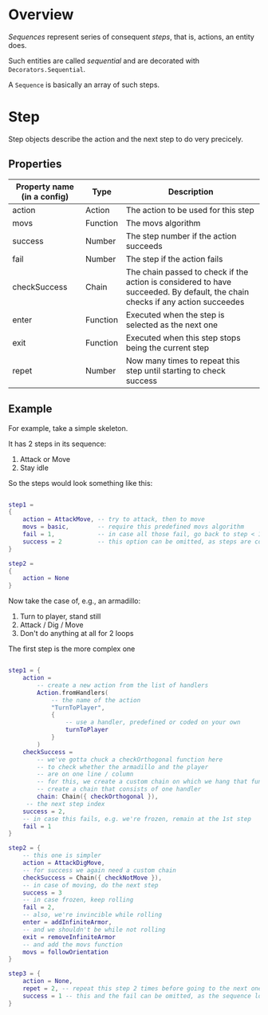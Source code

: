 # Overview

*Sequences* represent series of consequent *steps*, that is, actions, an entity does.

Such entities are called *sequential* and are decorated with `Decorators.Sequential`.

A `Sequence` is basically an array of such steps.

# Step

Step objects describe the action and the next step to do very precicely.

## Properties

| Property name (in a config) | Type     | Description                            |
| ----------------------------|--------- | -----------------------------------    |
| action                      | Action   | The action to be used for this step    |
| movs                        | Function | The movs algorithm                     | 
| success                     | Number   | The step number if the action succeeds |
| fail                        | Number   | The step if the action fails           |
| checkSuccess                | Chain    | The chain passed to check if the action is considered to have succeeded. By default, the chain checks if any action succeedes |
| enter                       | Function | Executed when the step is selected as the next one |
| exit                        | Function | Executed when this step stops being the current step |
| repet                       | Number   | Now many times to repeat this step until starting to check success |

## Example
For example, take a simple skeleton.

It has 2 steps in its sequence:
1. Attack or Move
2. Stay idle

So the steps would look something like this:

```lua

step1 = 
{
    action = AttackMove, -- try to attack, then to move
    movs = basic,        -- require this predefined movs algorithm
    fail = 1,            -- in case all those fail, go back to step < 1 >
    success = 2          -- this option can be omitted, as steps are considered in sequence by default
}

step2 =
{
    action = None
}

```


Now take the case of, e.g., an armadillo:
1. Turn to player, stand still
2. Attack / Dig / Move
3. Don't do anything at all for 2 loops

The first step is the more complex one

``` lua

step1 = {
    action =
        -- create a new action from the list of handlers 
        Action.fromHandlers(
            -- the name of the action
            "TurnToPlayer", 
            { 
                -- use a handler, predefined or coded on your own
                turnToPlayer
            }
        ) 
    checkSuccess = 
        -- we've gotta chuck a checkOrthogonal function here
        -- to check whether the armadillo and the player
        -- are on one line / column
        -- for this, we create a custom chain on which we hang that function
        -- create a chain that consists of one handler
        chain: Chain({ checkOrthogonal }),
     -- the next step index
    success = 2,
    -- in case this fails, e.g. we're frozen, remain at the 1st step
    fail = 1
}

step2 = {
    -- this one is simpler
    action = AttackDigMove,
    -- for success we again need a custom chain
    checkSuccess = Chain({ checkNotMove }),
    -- in case of moving, do the next step
    success = 3
    -- in case frozen, keep rolling
    fail = 2,
    -- also, we're invincible while rolling
    enter = addInfiniteArmor,
    -- and we shouldn't be while not rolling
    exit = removeInfiniteArmor
    -- and add the movs function
    movs = followOrientation
}

step3 = {
    action = None,
    repet = 2, -- repeat this step 2 times before going to the next one
    success = 1 -- this and the fail can be omitted, as the sequence loops by default
}
```
